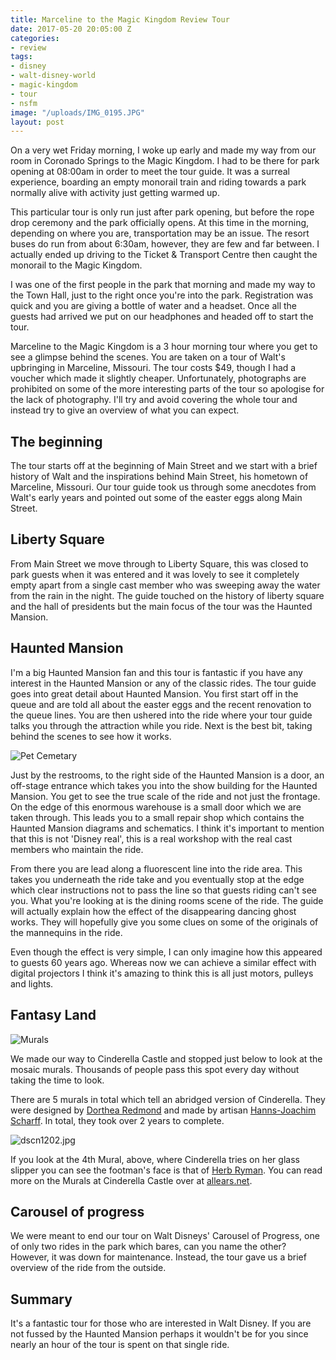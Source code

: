 ```yaml
---
title: Marceline to the Magic Kingdom Review Tour
date: 2017-05-20 20:05:00 Z
categories:
- review
tags:
- disney
- walt-disney-world
- magic-kingdom
- tour
- nsfm
image: "/uploads/IMG_0195.JPG"
layout: post
---
```


On a very wet Friday morning, I woke up early and made my way from our room in Coronado Springs to the Magic Kingdom. I had to be there for park opening at 08:00am in order to meet the tour guide. It was a surreal experience, boarding an empty monorail train and riding towards a park normally alive with activity just getting warmed up.

This particular tour is only run just after park opening, but before the rope drop ceremony and the park officially opens. At this time in the morning, depending on where you are, transportation may be an issue. The resort buses do run from about 6:30am, however, they are few and far between. I actually ended up driving to the Ticket & Transport Centre then caught the monorail to the Magic Kingdom.

I was one of the first people in the park that morning and made my way to the Town Hall, just to the right once you're into the park. Registration was quick and you are giving a bottle of water and a headset. Once all the guests had arrived we put on our headphones and headed off to start the tour.

Marceline to the Magic Kingdom is a 3 hour morning tour where you get to see a glimpse behind the scenes. You are taken on a tour of Walt's upbringing in Marceline, Missouri. The tour costs $49, though I had a voucher which made it slightly cheaper. Unfortunately, photographs are prohibited on some of the more interesting parts of the tour so apologise for the lack of photography. I'll try and avoid covering the whole tour and instead try to give an overview of what you can expect.

## The beginning

The tour starts off at the beginning of Main Street and we start with a brief history of Walt and the inspirations behind Main Street, his hometown of Marceline, Missouri. Our tour guide took us through some anecdotes from Walt's early years and pointed out some of the easter eggs along Main Street.

## Liberty Square

From Main Street we move through to Liberty Square, this was closed to park guests when it was entered and it was lovely to see it completely empty apart from a single cast member who was sweeping away the water from the rain in the night. The guide touched on the history of liberty square and the hall of presidents but the main focus of the tour was the Haunted Mansion.

## Haunted Mansion

I'm a big Haunted Mansion fan and this tour is fantastic if you have any interest in the Haunted Mansion or any of the classic rides. The tour guide goes into great detail about Haunted Mansion. You first start off in the queue and are told all about the easter eggs and the recent renovation to the queue lines. You are then ushered into the ride where your tour guide talks you through the attraction while you ride. Next is the best bit, taking behind the scenes to see how it works.

![Pet Cemetary](/uploads/DSC01394.JPG)

Just by the restrooms, to the right side of the Haunted Mansion is a door, an off-stage entrance which takes you into the show building for the Haunted Mansion. You get to see the true scale of the ride and not just the frontage. On the edge of this enormous warehouse is a small door which we are taken through. This leads you to a small repair shop which contains the Haunted Mansion diagrams and schematics. I think it's important to mention that this is not 'Disney real', this is a real workshop with the real cast members who maintain the ride.

From there you are lead along a fluorescent line into the ride area. This takes you underneath the ride take and you eventually stop at the edge which clear instructions not to pass the line so that guests riding can't see you. What you're looking at is the dining rooms scene of the ride. The guide will actually explain how the effect of the disappearing dancing ghost works. They will hopefully give you some clues on some of the originals of the mannequins in the ride.

Even though the effect is very simple, I can only imagine how this appeared to guests 60 years ago. Whereas now we can achieve a similar effect with digital projectors I think it's amazing to think this is all just motors, pulleys and lights.

## Fantasy Land

![Murals](/uploads/IMG_0460.JPG)

We made our way to Cinderella Castle and stopped just below to look at the mosaic murals. Thousands of people pass this spot every day without taking the time to look.

There are 5 murals in total which tell an abridged version of Cinderella. They were designed by [Dorthea Redmond](https://d23.com/walt-disney-legend/dorothea-redmond/) and made by artisan [Hanns-Joachim Scharff](https://en.wikipedia.org/wiki/Hanns_Scharff). In total, they took over 2 years to complete.

![dscn1202.jpg](/uploads/dscn1202.jpg)

If you look at the 4th Mural, above, where Cinderella tries on her glass slipper you can see the footman's face is that of [Herb Ryman](https://d23.com/walt-disney-legend/herb-ryman/). You can read more on the Murals at Cinderella Castle over at [allears.net](http://land.allears.net/blogs/jackspence/2010/01/cinderella_castle_mosaic_mural.html).

## Carousel of progress

We were meant to end our tour on Walt Disneys' Carousel of Progress, one of only two rides in the park which bares, can you name the other? However, it was down for maintenance. Instead, the tour gave us a brief overview of the ride from the outside.

## Summary

It's a fantastic tour for those who are interested in Walt Disney. If you are not fussed by the Haunted Mansion perhaps it wouldn't be for you since nearly an hour of the tour is spent on that single ride.
